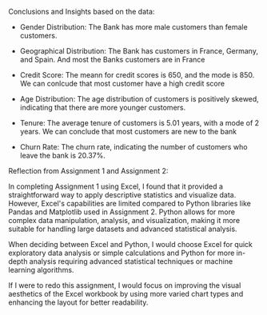 Conclusions and Insights based on the data:

- Gender Distribution: The Bank has more male customers than female customers.

- Geographical Distribution: The Bank has customers in France, Germany, and Spain. And most the Banks customers are in France

- Credit Score: The meann for credit scores is 650, and the mode is 850. We can conlcude that most customer have a high credit score

- Age Distribution: The age distribution of customers is positively skewed, indicating that there are more younger customers.

- Tenure: The average tenure of customers is 5.01 years, with a mode of 2 years. We can conclude that most customers are new to the bank

- Churn Rate: The churn rate, indicating the number of customers who leave the bank is 20.37%. 


Reflection from Assignment 1 and Assignment 2:

In completing Assignment 1 using Excel, I found that it provided a straightforward way to apply descriptive statistics and visualize data. However, Excel's capabilities are limited compared to Python libraries like Pandas and Matplotlib used in Assignment 2. Python allows for more complex data manipulation, analysis, and visualization, making it more suitable for handling large datasets and advanced statistical analysis.

When deciding between Excel and Python, I would choose Excel for quick exploratory data analysis or simple calculations and Python for more in-depth analysis requiring advanced statistical techniques or machine learning algorithms.

If I were to redo this assignment, I would focus on improving the visual aesthetics of the Excel workbook by using more varied chart types and enhancing the layout for better readability.
